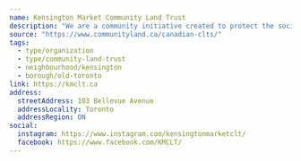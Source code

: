```yaml
---
name: Kensington Market Community Land Trust
description: "We are a community initiative created to protect the social and economic diversity of our neighbourhood."
source: "https://www.communityland.ca/canadian-clts/"
tags:
  - type/organization
  - type/community-land-trust
  - neighbourhood/kensington
  - borough/old-toronto
link: https://kmclt.ca
address:
  streetAddress: 103 Bellevue Avenue
  addressLocality: Toronto
  addressRegion: ON
social:
  instagram: https://www.instagram.com/kensingtonmarketclt/
  facebook: https://www.facebook.com/KMCLT/
---
```

